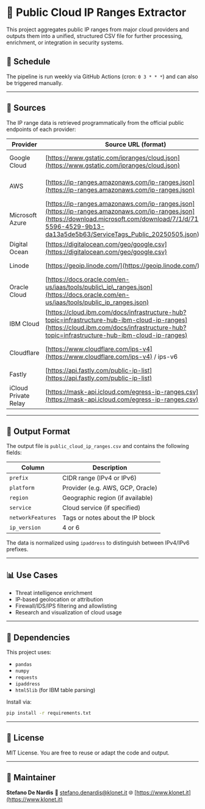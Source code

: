 # 📂 Public Cloud IP Ranges Extractor

This project aggregates public IP ranges from major cloud providers and outputs them into a unified, structured CSV file for further processing, enrichment, or integration in security systems.

## 📅 Schedule

The pipeline is run weekly via GitHub Actions (cron: `0 3 * * *`) and can also be triggered manually.

---

## 🔗 Sources

The IP range data is retrieved programmatically from the official public endpoints of each provider:

| Provider             | Source URL (format)                                                                                                                                                                      | Notes                                         |
| -------------------- | ---------------------------------------------------------------------------------------------------------------------------------------------------------------------------------------- | --------------------------------------------- |
| Google Cloud         | [https://www.gstatic.com/ipranges/cloud.json](https://www.gstatic.com/ipranges/cloud.json)                                                                                               | includes `region` and `service`               |
| AWS                  | [https://ip-ranges.amazonaws.com/ip-ranges.json](https://ip-ranges.amazonaws.com/ip-ranges.json)                                                                                         | includes both IPv4 and IPv6                   |
| Microsoft Azure      |  [https://ip-ranges.amazonaws.com/ip-ranges.json](https://ip-ranges.amazonaws.com/ip-ranges.json](https://download.microsoft.com/download/7/1/d/71d86715-5596-4529-9b13-da13a5de5b63/ServiceTags_Public_20250505.json)]                                                                                                                                                                | Microsoft Service Tags JSON    |
| Digital Ocean        | [https://digitalocean.com/geo/google.csv](https://digitalocean.com/geo/google.csv)                                                                                                       | geolocated per region                         |
| Linode               | [https://geoip.linode.com/](https://geoip.linode.com/)                                                                                                                                   | provides IP and region                        |
| Oracle Cloud         | [https://docs.oracle.com/en-us/iaas/tools/public\_ip\_ranges.json](https://docs.oracle.com/en-us/iaas/tools/public_ip_ranges.json)                                                       | includes `tags` per prefix                    |
| IBM Cloud            | [https://cloud.ibm.com/docs/infrastructure-hub?topic=infrastructure-hub-ibm-cloud-ip-ranges](https://cloud.ibm.com/docs/infrastructure-hub?topic=infrastructure-hub-ibm-cloud-ip-ranges) | parsed from HTML tables                       |
| Cloudflare           | [https://www.cloudflare.com/ips-v4](https://www.cloudflare.com/ips-v4) / ips-v6                                                                                                          | clean text format by IP version               |
| Fastly               | [https://api.fastly.com/public-ip-list](https://api.fastly.com/public-ip-list)                                                                                                           | JSON split IPv4 / IPv6                        |
| iCloud Private Relay | [https://mask-api.icloud.com/egress-ip-ranges.csv](https://mask-api.icloud.com/egress-ip-ranges.csv)                                                                                     | CSV with geolocation                          |

---

## 📁 Output Format

The output file is `public_cloud_ip_ranges.csv` and contains the following fields:

| Column            | Description                      |
| ----------------- | -------------------------------- |
| `prefix`          | CIDR range (IPv4 or IPv6)        |
| `platform`        | Provider (e.g. AWS, GCP, Oracle) |
| `region`          | Geographic region (if available) |
| `service`         | Cloud service (if specified)     |
| `networkFeatures` | Tags or notes about the IP block |
| `ip_version`      | 4 or 6                           |

The data is normalized using `ipaddress` to distinguish between IPv4/IPv6 prefixes.

---

## 📊 Use Cases

* Threat intelligence enrichment
* IP-based geolocation or attribution
* Firewall/IDS/IPS filtering and allowlisting
* Research and visualization of cloud usage

---

## 💼 Dependencies

This project uses:

* `pandas`
* `numpy`
* `requests`
* `ipaddress`
* `html5lib` (for IBM table parsing)

Install via:

```bash
pip install -r requirements.txt
```

---

## 📄 License

MIT License. You are free to reuse or adapt the code and output.

---

## 📨 Maintainer

**Stefano De Nardis**
📧 [stefano.denardis@klonet.it](mailto:stefano.denardis@klonet.it)
🌐 [https://www.klonet.it](https://www.klonet.it)
